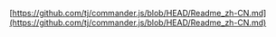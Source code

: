 [https://github.com/tj/commander.js/blob/HEAD/Readme_zh-CN.md](https://github.com/tj/commander.js/blob/HEAD/Readme_zh-CN.md)